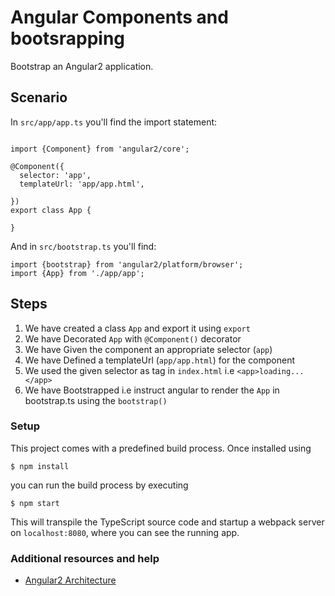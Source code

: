 # Angular Components and bootsrapping

Bootstrap an Angular2 application.

## Scenario

In `src/app/app.ts` you'll find the import statement:

```

import {Component} from 'angular2/core';

@Component({
  selector: 'app',
  templateUrl: 'app/app.html',

})
export class App {

}

```

And in `src/bootstrap.ts` you'll find:

```
import {bootstrap} from 'angular2/platform/browser';
import {App} from './app/app';
```

## Steps

1. We have created a class `App` and export it using `export`
2. We have Decorated `App` with `@Component()` decorator
3. We have Given the component an appropriate selector (`app`)
4. We have Defined a templateUrl (`app/app.html`) for the component
5. We used the given selector as tag in `index.html` i.e `<app>loading...</app>`
6. We have Bootstrapped i.e instruct angular to render the `App` in bootstrap.ts using the `bootstrap()`

### Setup

This project comes with a predefined build process. Once installed using

```
$ npm install
```
you can run the build process by executing

```
$ npm start
```

This will transpile the TypeScript source code and startup a webpack server on `localhost:8080`,
 where you can see the running app.


### Additional resources and help

- [Angular2 Architecture](https://angular.io/docs/ts/latest/guide/architecture.html#)





